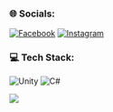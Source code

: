 
### 🌐 Socials: 
[![Facebook](https://img.shields.io/badge/Facebook-%231877F2.svg?logo=Facebook&logoColor=white)](https://www.facebook.com/h.donq) [![Instagram](https://img.shields.io/badge/Instagram-%23E4405F.svg?logo=Instagram&logoColor=white)](https://www.instagram.com/_haiidonq55/) 

### 💻 Tech Stack: 
![Unity](https://img.shields.io/badge/unity-%23000000.svg?style=for-the-badge&logo=unity&logoColor=white) ![C#](https://custom-icon-badges.demolab.com/badge/C%23-%23239120.svg?logo=cshrp&logoColor=white)

![](https://github-readme-stats.vercel.app/api/top-langs/?username=dongpk&theme=radical&hide_border=false&include_all_commits=true&count_private=true&layout=compact)
